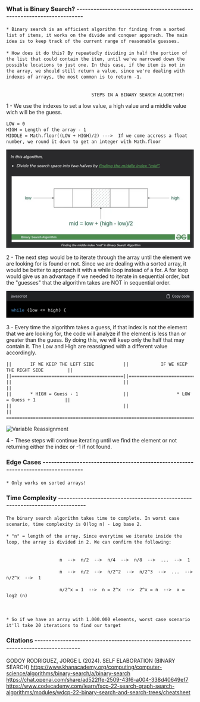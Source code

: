 ### What is Binary Search? --------------------------------------------------------------------

    * Binary search is an efficient algorithm for finding from a sorted list of items, it works on the divide and conquer apporach. The main idea is to keep track of the current range of reasonable guesses.

    * How does it do this? By repeatedly dividing in half the portion of the list that could contain the item, until we've narrowed down the possible locations to just one. In this case, if the item is not in the array, we should still return a value, since we're dealing with indexes of arrays, the most common is to return -1.


                                    STEPS IN A BINARY SEARCH ALGORITHM:


1 - We use the indexes to set a low value, a high value and a middle value wich will be the guess. 

    LOW = 0
    HIGH = Length of the array - 1
    MIDDLE = Math.floor((LOW + HIGH)/2) --->  If we come accross a float number, we round it down to get an integer with Math.floor

![Binary Search](Binary-Search-01.png)


2 - The next step would be to iterate through the array until the element we are looking for is found or not. Since we are dealing with a sorted array, it would be better to approach it with a while loop instead of a for. A for loop would give us an advantage if we needed to iterate in sequential order, but the "guesses" that the algorithm takes are NOT in sequential order.


![While Loop](Binary-Search-02.png)


3 - Every time the algorithm takes a guess, if that index is not the element that we are looking for, the code will analyze if the element is less than or greater than the guess. By doing this, we will keep only the half that may contain it. The Low and High  are reassigned with a different value accordingly.



    ||       IF WE KEEP THE LEFT SIDE           ||            IF WE KEEP THE RIGHT SIDE         ||
    ||==========================================||==============================================||
    ||                                          ||                                              ||
    ||       * HIGH = Guess - 1                 ||                  * LOW = Guess + 1           ||
    ||                                          ||                                              ||
    ==============================================================================================


![Variable Reassignment](<Screenshot 2024-01-19 at 6.49.35 PM.png>)


4 - These steps will continue iterating until we find the element or not returning either the index or -1 if not found.



### Edge Cases --------------------------------------------------------------------------------
    
    * Only works on sorted arrays!




### Time Complexity ---------------------------------------------------------------------------

    The binary search algorithm takes time to complete. In worst case scenario, time complexity is O(log n) - Log base 2. 

    * "n" = length of the array. Since everytime we iterate inside the loop, the array is divided in 2. We can confirm the following:


                        n  -->  n/2  -->  n/4  -->  n/8  -->  ...  -->  1

                        n  -->  n/2  -->  n/2^2  -->  n/2^3  -->  ...  -->  n/2^x  -->  1

                        n/2^x = 1  -->  n = 2^x  -->  2^x = n  -->  x = log2 (n)



    * So if we have an array with 1.000.000 elements, worst case scenario it'll take 20 iterations to find our target     


### Citations ---------------------------------------------------------------------------------

GODOY RODRIGUEZ, JORGE L (2024). SELF ELABORATION (BINARY SEARCH)
https://www.khanacademy.org/computing/computer-science/algorithms/binary-search/a/binary-search
https://chat.openai.com/share/ad522ffe-2509-43f6-a004-338d40649ef7
https://www.codecademy.com/learn/fscp-22-search-graph-search-algorithms/modules/wdcp-22-binary-search-and-search-trees/cheatsheet








